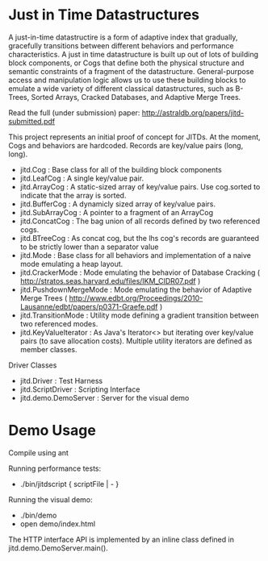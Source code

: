 Just in Time Datastructures
====

A just-in-time datastructire is a form of adaptive index that gradually, gracefully transitions between different behaviors and performance characteristics.  A just in time datastructure is built up out of lots of building block components, or Cogs that define both the physical structure and semantic constraints of a fragment of the datastructure.  General-purpose access and manipulation logic allows us to use these building blocks to emulate a wide variety of different classical datastructures, such as B-Trees, Sorted Arrays, Cracked Databases, and Adaptive Merge Trees.  

Read the full (under submission) paper: http://astraldb.org/papers/jitd-submitted.pdf

This project represents an initial proof of concept for JITDs.  At the moment, Cogs and behaviors are hardcoded.  Records are key/value pairs (long, long).

* jitd.Cog : Base class for all of the building block components
* jitd.LeafCog : A single key/value pair.
* jitd.ArrayCog : A static-sized array of key/value pairs.  Use cog.sorted to indicate that the array is sorted.
* jitd.BufferCog : A dynamicly sized array of key/value pairs.
* jitd.SubArrayCog : A pointer to a fragment of an ArrayCog
* jitd.ConcatCog : The bag union of all records defined by two referenced cogs.
* jitd.BTreeCog : As concat cog, but the lhs cog's records are guaranteed to be strictly lower than a separator value
* jitd.Mode : Base class for all behaviors and implementation of a naive mode emulating a heap layout.
* jitd.CrackerMode : Mode emulating the behavior of Database Cracking ( http://stratos.seas.harvard.edu/files/IKM_CIDR07.pdf )
* jitd.PushdownMergeMode : Mode emulating the behavior of Adaptive Merge Trees ( http://www.edbt.org/Proceedings/2010-Lausanne/edbt/papers/p0371-Graefe.pdf )
* jitd.TransitionMode : Utility mode defining a gradient transition between two referenced modes.
* jitd.KeyValueIterator : As Java's Iterator<> but iterating over key/value pairs (to save allocation costs).  Multiple utility iterators are defined as member classes.

Driver Classes
* jitd.Driver : Test Harness
* jitd.ScriptDriver : Scripting Interface
* jitd.demo.DemoServer : Server for the visual demo

Demo Usage
====

Compile using ant

Running performance tests: 
* ./bin/jitdscript { scriptFile | - }

Running the visual demo: 
* ./bin/demo
* open demo/index.html

The HTTP interface API is implemented by an inline class defined in jitd.demo.DemoServer.main().
